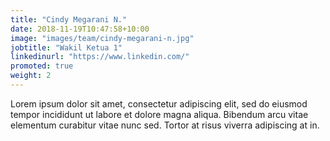 ```yaml
---
title: "Cindy Megarani N."
date: 2018-11-19T10:47:58+10:00
image: "images/team/cindy-megarani-n.jpg"
jobtitle: "Wakil Ketua 1"
linkedinurl: "https://www.linkedin.com/"
promoted: true
weight: 2
---
```


Lorem ipsum dolor sit amet, consectetur adipiscing elit, sed do eiusmod tempor incididunt ut labore et dolore magna aliqua. Bibendum arcu vitae elementum curabitur vitae nunc sed. Tortor at risus viverra adipiscing at in.

